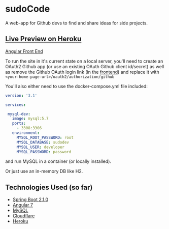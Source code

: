 # sudoCode

A web-app for Github devs to find and share ideas for side projects. 

[Live Preview on Heroku](https://www.sudocode.org)
---
[Angular Front End](https://github.com/abrandell/sudocode-client)

To run the site in it's current state on a local server, you'll need to create an OAuth2 Github app
(or use an existing OAuth Github client id/secret) as well as remove the Github OAuth login link (in the [frontend](https://github.com/abrandell/sudocode-client)) 
and replace it with `<your-home-page-url>/oauth2/authorization/github`

You'll also either need to use the docker-compose.yml file included:
 ```yaml
version: '3.1'

services:

  mysql-dev:
    image: mysql:5.7
    ports:
      - 3308:3306
    environment:
      MYSQL_ROOT_PASSWORD: root
      MYSQL_DATABASE: sudodev
      MYSQL_USER: developer
      MYSQL_PASSWORD: password
```
 and run MySQL in a container (or locally installed).
 
 Or just use an in-memory DB like H2.

## Technologies Used (so far)

* [Spring Boot 2.1.0](https://spring.io/)
* [Angular 7](https://angular.io/) 
* [MySQL](https://www.mysql.com/)
* [Cloudflare](https://www.cloudflare.com)
* [Heroku](https://www.heroku.com/)
